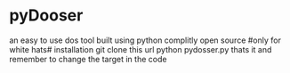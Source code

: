 # pyDooser
an easy to use  dos tool built using python complitly open source #only for white hats#
installation 
git clone this url
python pydosser.py
thats it 
and remember to change the target in the code
